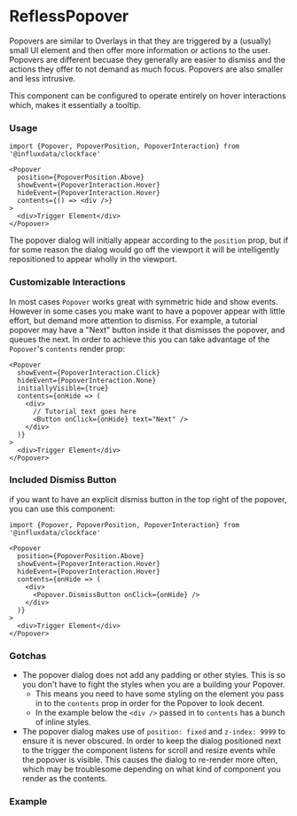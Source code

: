 # ReflessPopover

Popovers are similar to Overlays in that they are triggered by a (usually) small UI element and then offer more information or actions to the user. Popovers are different becuase they generally are easier to dismiss and the actions they offer to not demand as much focus. Popovers are also smaller and less intrusive.

This component can be configured to operate entirely on hover interactions which, makes it essentially a tooltip.

### Usage
```tsx
import {Popover, PopoverPosition, PopoverInteraction} from '@influxdata/clockface'
```
```tsx
<Popover
  position={PopoverPosition.Above}
  showEvent={PopoverInteraction.Hover}
  hideEvent={PopoverInteraction.Hover}
  contents={() => <div />}
>
  <div>Trigger Element</div>
</Popover>
```

The popover dialog will initially appear according to the `position` prop, but if for some reason the dialog would go off the viewport it will be intelligently repositioned to appear wholly in the viewport.

### Customizable Interactions

In most cases `Popover` works great with symmetric hide and show events. However in some cases you make want to have a popover appear with little effort, but demand more attention to dismiss. For example, a tutorial popover may have a "Next" button inside it that dismisses the popover, and queues the next. In order to achieve this you can take advantage of the `Popover`'s `contents` render prop:

```tsx
<Popover
  showEvent={PopoverInteraction.Click}
  hideEvent={PopoverInteraction.None}
  initiallyVisible={true}
  contents={onHide => (
    <div>
      // Tutorial text goes here
      <Button onClick={onHide} text="Next" />
    </div>
  )}
>
  <div>Trigger Element</div>
</Popover>
```

### Included Dismiss Button

if you want to have an explicit dismiss button in the top right of the popover, you can use this component:

```tsx
import {Popover, PopoverPosition, PopoverInteraction} from '@influxdata/clockface'
```
```tsx
<Popover
  position={PopoverPosition.Above}
  showEvent={PopoverInteraction.Hover}
  hideEvent={PopoverInteraction.Hover}
  contents={onHide => (
    <div>
      <Popover.DismissButton onClick={onHide} />
    </div>
  )}
>
  <div>Trigger Element</div>
</Popover>
```

### Gotchas

- The popover dialog does not add any padding or other styles. This is so you don't have to fight the styles when you are a building your Popover.
  - This means you need to have some styling on the element you pass in to the `contents` prop in order for the Popover to look decent.
  - In the example below the `<div />` passed in to `contents` has a bunch of inline styles.
- The popover dialog makes use of `position: fixed` and `z-index: 9999` to ensure it is never obscured. In order to keep the dialog positioned next to the trigger the component listens for scroll and resize events while the popover is visible. This causes the dialog to re-render more often, which may be troublesome depending on what kind of component you render as the contents.

### Example
<!-- STORY -->

<!-- STORY HIDE START -->

<!-- STORY HIDE END -->

<!-- PROPS -->
